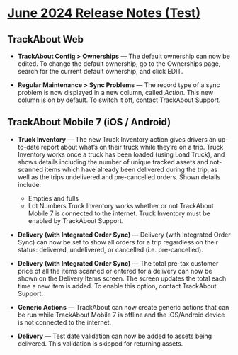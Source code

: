 # [June 2024 Release Notes (Test)](https://supportkb.trackabout.com/Content/Source/RNs/RN-347-Content.htm)


## TrackAbout Web

* **TrackAbout Config > Ownerships** — The default ownership  can now be edited. To change the default ownership, go to the Ownerships page, search for the current default ownership, and click EDIT.

* **Regular Maintenance > Sync Problems** — The record type of a sync problem is now displayed in a new column, called *Action*. This new column is on by default. To switch it off, contact TrackAbout Support.


## TrackAbout Mobile 7 (iOS / Android)

 * **Truck Inventory** — The new Truck Inventory action gives drivers an up-to-date report about what’s on their truck while they’re on a trip. 
Truck Inventory works once a truck has been loaded (using Load Truck), and shows details including  the number of unique tracked assets and not-scanned items which have  already been delivered during the trip, as well as the trips undelivered and pre-cancelled orders.
Shown details include:
	 * Empties and fulls 
	 * Lot Numbers
Truck Inventory works whether or not TrackAbout Mobile 7 is connected to the internet.
Truck Inventory must be enabled by TrackAbout Support.


* **Delivery (with Integrated Order Sync)** — Delivery (with Integrated Order Sync) can now be set to show all orders for a trip regardless on their status: delivered, undelivered, or cancelled (i.e. pre-cancelled). 

* **Delivery (with Integrated Order Sync)** — The total pre-tax customer price of all the items scanned or entered for a delivery can now be shown on the Delivery Items screen. The screen updates the total each time a new item is added. 
To enable this option, contact TrackAbout Support.

* **Generic Actions** — TrackAbout can now create generic actions that can be run while TrackAbout Mobile 7 is offline and the iOS/Android device is not connected to the internet. 

* **Delivery** —  Test date validation can now be added to assets being delivered. This validation is skipped for returning assets. 



